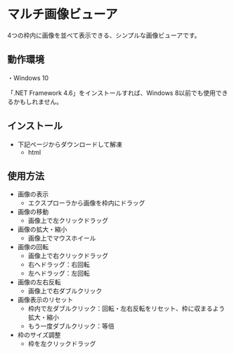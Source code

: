 # マルチ画像ビューア

4つの枠内に画像を並べて表示できる、シンプルな画像ビューアです。


## 動作環境

・Windows 10

「.NET Framework 4.6」をインストールすれば、Windows 8以前でも使用できるかもしれません。

## インストール

* 下記ページからダウンロードして解凍
    * html

## 使用方法

* 画像の表示
    * エクスプローラから画像を枠内にドラッグ
* 画像の移動
    * 画像上で左クリックドラッグ
* 画像の拡大・縮小
    * 画像上でマウスホイール
* 画像の回転
    * 画像上で右クリックドラッグ 
    * 右へドラッグ：右回転
    * 左へドラッグ：左回転
* 画像の左右反転
    * 画像上で右ダブルクリック
* 画像表示のリセット
    * 枠内で左ダブルクリック：回転・左右反転をリセット、枠に収まるよう拡大・縮小
    * もう一度ダブルクリック：等倍
* 枠のサイズ調整
    * 枠を左クリックドラッグ
